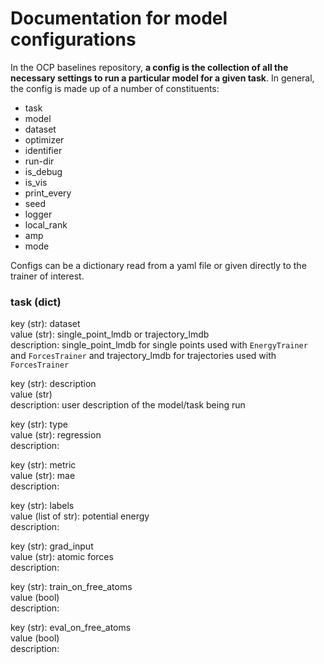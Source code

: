 # Documentation for model configurations

In the OCP baselines repository, **a config is the collection of all the necessary
settings to run a particular model for a given task**. In general, the config is made up of a number of constituents:
- task
- model
- dataset
- optimizer
- identifier
- run-dir
- is_debug
- is_vis
- print_every
- seed
- logger
- local_rank
- amp
- mode

Configs can be a dictionary read from a yaml file or given directly to the trainer of interest.

### task (dict)
key (str): dataset \
value (str): single_point_lmdb or trajectory_lmdb \
description: single_point_lmdb for single points used with `EnergyTrainer` and `ForcesTrainer`
and trajectory_lmdb for trajectories used with `ForcesTrainer`

key (str): description \
value (str) \
description: user description of the model/task being run

key (str): type \
value (str): regression \
description:

key (str): metric \
value (str): mae \
description:

key (str): labels \
value (list of str): potential energy \
description:

key (str): grad_input \
value (str): atomic forces \
description:

key (str): train_on_free_atoms \
value (bool) \
description:

key (str): eval_on_free_atoms \
value (bool) \
description:
